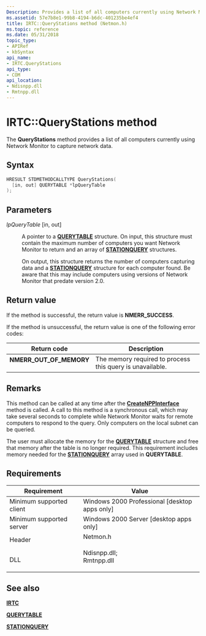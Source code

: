 ```yaml
---
Description: Provides a list of all computers currently using Network Monitor to capture network data.
ms.assetid: 57e7b8e1-99b8-4194-b6dc-401235be4ef4
title: IRTC::QueryStations method (Netmon.h)
ms.topic: reference
ms.date: 05/31/2018
topic_type: 
- APIRef
- kbSyntax
api_name: 
- IRTC.QueryStations
api_type: 
- COM
api_location: 
- Ndisnpp.dll
- Rmtnpp.dll
---
```


# IRTC::QueryStations method

The **QueryStations** method provides a list of all computers currently using Network Monitor to capture network data.

## Syntax


```C++
HRESULT STDMETHODCALLTYPE QueryStations(
  [in, out] QUERYTABLE *lpQueryTable
);
```



## Parameters

<dl> <dt>

*lpQueryTable* \[in, out\]
</dt> <dd>

A pointer to a [**QUERYTABLE**](querytable.md) structure. On input, this structure must contain the maximum number of computers you want Network Monitor to return and an array of [**STATIONQUERY**](stationquery.md) structures.

On output, this structure returns the number of computers capturing data and a [**STATIONQUERY**](stationquery.md) structure for each computer found. Be aware that this may include computers using versions of Network Monitor that predate version 2.0.

</dd> </dl>

## Return value

If the method is successful, the return value is **NMERR\_SUCCESS**.

If the method is unsuccessful, the return value is one of the following error codes:



| Return code                                                                                           | Description                                                          |
|-------------------------------------------------------------------------------------------------------|----------------------------------------------------------------------|
| <dl> <dt>**NMERR\_OUT\_OF\_MEMORY**</dt> </dl> | The memory required to process this query is unavailable.<br/> |



 

## Remarks

This method can be called at any time after the [**CreateNPPInterface**](createnppinterface.md) method is called. A call to this method is a synchronous call, which may take several seconds to complete while Network Monitor waits for remote computers to respond to the query. Only computers on the local subnet can be queried.

The user must allocate the memory for the [**QUERYTABLE**](querytable.md) structure and free that memory after the table is no longer required. This requirement includes memory needed for the [**STATIONQUERY**](stationquery.md) array used in **QUERYTABLE**.

## Requirements



| Requirement | Value |
|-------------------------------------|----------------------------------------------------------------------------------------------------------------------------------------------------------|
| Minimum supported client<br/> | Windows 2000 Professional \[desktop apps only\]<br/>                                                                                               |
| Minimum supported server<br/> | Windows 2000 Server \[desktop apps only\]<br/>                                                                                                     |
| Header<br/>                   | <dl> <dt>Netmon.h</dt> </dl>                                                                      |
| DLL<br/>                      | <dl> <dt>Ndisnpp.dll; </dt> <dt>Rmtnpp.dll</dt> </dl> |



## See also

<dl> <dt>

[**IRTC**](irtc.md)
</dt> <dt>

[**QUERYTABLE**](querytable.md)
</dt> <dt>

[**STATIONQUERY**](stationquery.md)
</dt> </dl>

 

 





